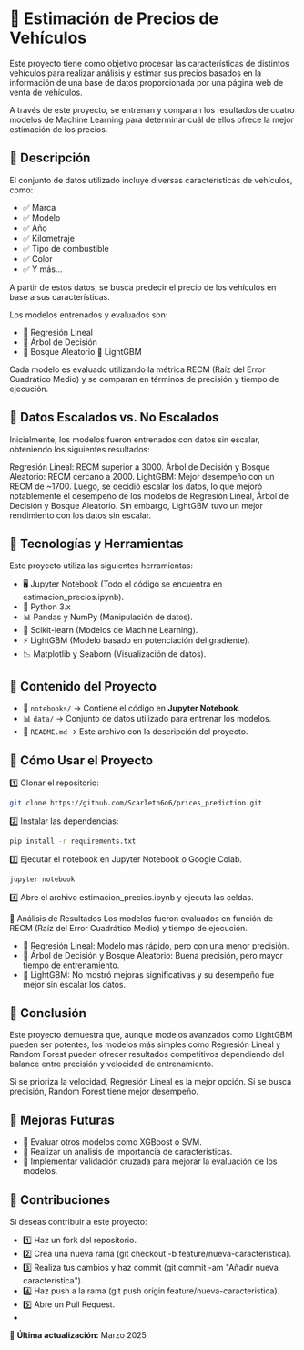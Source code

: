 # 🚗 Estimación de Precios de Vehículos
Este proyecto tiene como objetivo procesar las características de distintos vehículos para realizar análisis y estimar sus precios basados en la información de una base de datos proporcionada por una página web de venta de vehículos.

A través de este proyecto, se entrenan y comparan los resultados de cuatro modelos de Machine Learning para determinar cuál de ellos ofrece la mejor estimación de los precios.
## 📌 Descripción
El conjunto de datos utilizado incluye diversas características de vehículos, como:

 - ✅ Marca
 - ✅ Modelo
 - ✅ Año
 - ✅ Kilometraje
 - ✅ Tipo de combustible
 - ✅ Color
 - ✅ Y más…

A partir de estos datos, se busca predecir el precio de los vehículos en base a sus características.

Los modelos entrenados y evaluados son:

 - 🔹 Regresión Lineal
 - 🔹 Árbol de Decisión
 - 🔹 Bosque Aleatorio
 🔹 LightGBM

Cada modelo es evaluado utilizando la métrica RECM (Raíz del Error Cuadrático Medio) y se comparan en términos de precisión y tiempo de ejecución.

## 📌 Datos Escalados vs. No Escalados
Inicialmente, los modelos fueron entrenados con datos sin escalar, obteniendo los siguientes resultados:

Regresión Lineal: RECM superior a 3000.
Árbol de Decisión y Bosque Aleatorio: RECM cercano a 2000.
LightGBM: Mejor desempeño con un RECM de ~1700.
Luego, se decidió escalar los datos, lo que mejoró notablemente el desempeño de los modelos de Regresión Lineal, Árbol de Decisión y Bosque Aleatorio. Sin embargo, LightGBM tuvo un mejor rendimiento con los datos sin escalar.

## 📌 Tecnologías y Herramientas
Este proyecto utiliza las siguientes herramientas:

- 🖥 Jupyter Notebook (Todo el código se encuentra en estimacion_precios.ipynb).
- 🐍 Python 3.x
- 📊 Pandas y NumPy (Manipulación de datos).
- 🤖 Scikit-learn (Modelos de Machine Learning).
- ⚡ LightGBM (Modelo basado en potenciación del gradiente).
- 📉 Matplotlib y Seaborn (Visualización de datos).

## 📂 Contenido del Proyecto
- 📄 `notebooks/` → Contiene el código en **Jupyter Notebook**.
- 📊 `data/` → Conjunto de datos utilizado para entrenar los modelos.
- 📜 `README.md` → Este archivo con la descripción del proyecto.

## 🚀 Cómo Usar el Proyecto
1️⃣ Clonar el repositorio:
   ```bash
   git clone https://github.com/Scarleth6o6/prices_prediction.git
   ```
2️⃣ Instalar las dependencias:
   ```bash
   pip install -r requirements.txt
   ```
3️⃣ Ejecutar el notebook en Jupyter Notebook o Google Colab.
   ```bash
   jupyter notebook
   ```
4️⃣ Abre el archivo estimacion_precios.ipynb y ejecuta las celdas.

📌 Análisis de Resultados
Los modelos fueron evaluados en función de RECM (Raíz del Error Cuadrático Medio) y tiempo de ejecución.

- 🔹 Regresión Lineal: Modelo más rápido, pero con una menor precisión.
- 🔹 Árbol de Decisión y Bosque Aleatorio: Buena precisión, pero mayor tiempo de entrenamiento.
- 🔹 LightGBM: No mostró mejoras significativas y su desempeño fue mejor sin escalar los datos.

## 📌 Conclusión
Este proyecto demuestra que, aunque modelos avanzados como LightGBM pueden ser potentes, los modelos más simples como Regresión Lineal y Random Forest pueden ofrecer resultados competitivos dependiendo del balance entre precisión y velocidad de entrenamiento.

Si se prioriza la velocidad, Regresión Lineal es la mejor opción.
Si se busca precisión, Random Forest tiene mejor desempeño.

## 📌 Mejoras Futuras
- 🚀 Evaluar otros modelos como XGBoost o SVM.
- 🚀 Realizar un análisis de importancia de características.
- 🚀 Implementar validación cruzada para mejorar la evaluación de los modelos.

## 📌 Contribuciones
Si deseas contribuir a este proyecto:

- 1️⃣ Haz un fork del repositorio.
- 2️⃣ Crea una nueva rama (git checkout -b feature/nueva-caracteristica).
- 3️⃣ Realiza tus cambios y haz commit (git commit -am "Añadir nueva característica").
- 4️⃣ Haz push a la rama (git push origin feature/nueva-caracteristica).
- 5️⃣ Abre un Pull Request.
- 
📅 **Última actualización:** Marzo 2025
